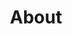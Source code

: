 ---
title: About
description: "At Netlify, we aim to perfect a unified platform that automates code; creating high-performant sites and web-apps. Learn more about Netlify."
url: "/about/"
layout: about
styleoverrides: "/about.css"
---